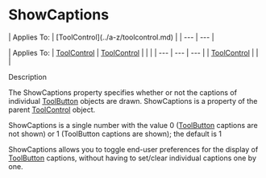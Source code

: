




<h1 class="heading"><span class="name">ShowCaptions</span></h1>
| Applies To: | [ToolControl](../a-z/toolcontrol.md) |
| --- | ---  |

| Applies To: | [ToolControl](../a-z/toolcontrol.md) | [ToolControl](../a-z/toolcontrol.md) |  |  |
| --- | --- | ---  |
| [ToolControl](../a-z/toolcontrol.md) |  |  |


Description


The ShowCaptions property specifies whether or not the captions of individual [ToolButton](../a-z/toolbutton.md) objects are drawn. ShowCaptions is a property of the parent [ToolControl](../a-z/toolcontrol.md) object.


ShowCaptions is a single number with the value 0 ([ToolButton](../a-z/toolbutton.md) captions are not shown) or 1 (ToolButton captions are shown); the default is 1


ShowCaptions allows you to toggle end-user preferences for the display of [ToolButton](../a-z/toolbutton.md) captions, without having to set/clear individual captions one by one.



